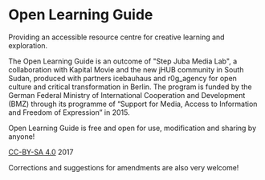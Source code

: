 # Open Learning Guide

Providing an accessible resource centre for creative learning and exploration.

The Open Learning Guide is an outcome of "Step Juba Media Lab",
a collaboration with Kapital Movie and the new jHUB community in South Sudan,
produced with partners icebauhaus and r0g_agency for open culture and critical transformation in Berlin.
The program is funded by the German Federal Ministry of International Cooperation and Development (BMZ) through its programme of “Support for Media,
Access to Information and Freedom of Expression” in 2015.

Open Learning Guide is free and open for use, modification and sharing by anyone!

[CC-BY-SA 4.0](LICENSE.md) 2017

Corrections and suggestions for amendments are also very welcome!
